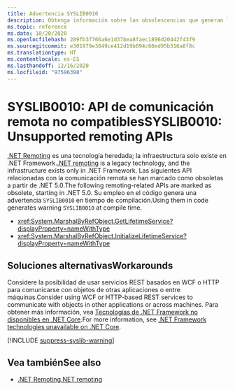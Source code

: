 ```yaml
---
title: Advertencia SYSLIB0010
description: Obtenga información sobre las obsolescencias que generan la advertencia en tiempo de compilación SYSLIB0010.
ms.topic: reference
ms.date: 10/20/2020
ms.openlocfilehash: 289fb3f766a6e1d37bea8faec1896d20442f43f9
ms.sourcegitcommit: e301979e3049ce412d19b094c60ed95b316a8f8c
ms.translationtype: HT
ms.contentlocale: es-ES
ms.lasthandoff: 12/16/2020
ms.locfileid: "97596398"
---
```

# <a name="syslib0010-unsupported-remoting-apis"></a><span data-ttu-id="f8fec-103">SYSLIB0010: API de comunicación remota no compatibles</span><span class="sxs-lookup"><span data-stu-id="f8fec-103">SYSLIB0010: Unsupported remoting APIs</span></span>

<span data-ttu-id="f8fec-104">[.NET Remoting](/previous-versions/dotnet/netframework-1.1/kwdt6w2k(v=vs.71)) es una tecnología heredada; la infraestructura solo existe en .NET Framework.</span><span class="sxs-lookup"><span data-stu-id="f8fec-104">[.NET remoting](/previous-versions/dotnet/netframework-1.1/kwdt6w2k(v=vs.71)) is a legacy technology, and the infrastructure exists only in .NET Framework.</span></span> <span data-ttu-id="f8fec-105">Las siguientes API relacionadas con la comunicación remota se han marcado como obsoletas a partir de .NET 5.0.</span><span class="sxs-lookup"><span data-stu-id="f8fec-105">The following remoting-related APIs are marked as obsolete, starting in .NET 5.0.</span></span> <span data-ttu-id="f8fec-106">Su empleo en el código genera una advertencia `SYSLIB0010` en tiempo de compilación.</span><span class="sxs-lookup"><span data-stu-id="f8fec-106">Using them in code generates warning `SYSLIB0010` at compile time.</span></span>

- <xref:System.MarshalByRefObject.GetLifetimeService?displayProperty=nameWithType>
- <xref:System.MarshalByRefObject.InitializeLifetimeService?displayProperty=nameWithType>

## <a name="workarounds"></a><span data-ttu-id="f8fec-107">Soluciones alternativas</span><span class="sxs-lookup"><span data-stu-id="f8fec-107">Workarounds</span></span>

<span data-ttu-id="f8fec-108">Considere la posibilidad de usar servicios REST basados en WCF o HTTP para comunicarse con objetos de otras aplicaciones o entre máquinas.</span><span class="sxs-lookup"><span data-stu-id="f8fec-108">Consider using WCF or HTTP-based REST services to communicate with objects in other applications or across machines.</span></span> <span data-ttu-id="f8fec-109">Para obtener más información, vea [Tecnologías de .NET Framework no disponibles en .NET Core](../../porting/net-framework-tech-unavailable.md).</span><span class="sxs-lookup"><span data-stu-id="f8fec-109">For more information, see [.NET Framework technologies unavailable on .NET Core](../../porting/net-framework-tech-unavailable.md).</span></span>

[!INCLUDE [suppress-syslib-warning](../../../../includes/suppress-syslib-warning.md)]

## <a name="see-also"></a><span data-ttu-id="f8fec-110">Vea también</span><span class="sxs-lookup"><span data-stu-id="f8fec-110">See also</span></span>

- <span data-ttu-id="f8fec-111">[.NET Remoting](/previous-versions/dotnet/netframework-1.1/kwdt6w2k(v=vs.71))</span><span class="sxs-lookup"><span data-stu-id="f8fec-111">[.NET remoting](/previous-versions/dotnet/netframework-1.1/kwdt6w2k(v=vs.71))</span></span>
